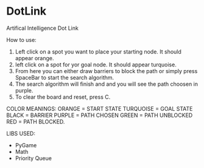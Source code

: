 # DotLink
Artifical Intelligence  Dot Link

How to use: 
1. Left click on a spot you want to place your starting node. It should appear orange.
2. left click on a spot for yor goal node. It should appear turquoise.
3. From here you can either draw barriers to block the path or simply press SpaceBar to start the search algorithm.
4. The search algorithm will finish and and you will see the path choosen in purple.
5. To clear the board and reset, press C.

COLOR MEANINGS:
ORANGE = START STATE
TURQUOISE = GOAL STATE
BLACK = BARRIER 
PURPLE = PATH CHOSEN
GREEN = PATH UNBLOCKED
RED = PATH BLOCKED.


LIBS USED: 
- PyGame
- Math
- Priority Queue
